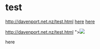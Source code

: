 test
====
http://davenport.net.nz/test.html
<a href="http://davenport.net.nz/test.html" target="_blank">here</a>
<a href="http://davenport.net.nz/test.html" target="_blank">here</a>

http://davenport.net.nz/test.html
"><script>alert(1);</script><img src="x" onerror="alert(2);"></img><div onmouseover="alert(3)">here</div><svg onload="alert(4)"></svg>

